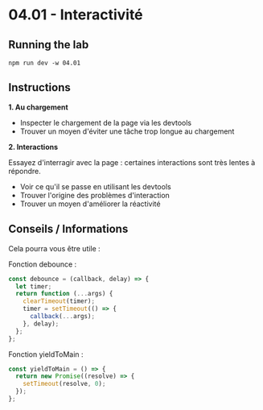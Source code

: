 # 04.01 - Interactivité

## Running the lab

```
npm run dev -w 04.01
```

## Instructions

**1. Au chargement**

- Inspecter le chargement de la page via les devtools
- Trouver un moyen d'éviter une tâche trop longue au chargement

**2. Interactions**

Essayez d'interragir avec la page : certaines interactions sont très lentes à répondre.

- Voir ce qu'il se passe en utilisant les devtools
- Trouver l'origine des problèmes d'interaction
- Trouver un moyen d'améliorer la réactivité

## Conseils / Informations

Cela pourra vous être utile :

Fonction debounce :

```js
const debounce = (callback, delay) => {
  let timer;
  return function (...args) {
    clearTimeout(timer);
    timer = setTimeout(() => {
      callback(...args);
    }, delay);
  };
};
```

Fonction yieldToMain :

```js
const yieldToMain = () => {
  return new Promise((resolve) => {
    setTimeout(resolve, 0);
  });
};
```
